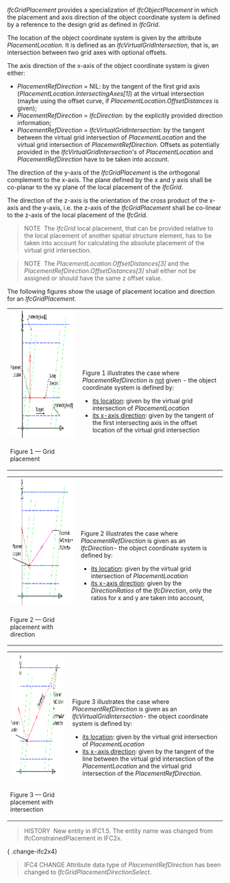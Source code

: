 ﻿_IfcGridPlacement_ provides a specialization of _IfcObjectPlacement_ in which the placement and axis direction of the object coordinate system is defined by a reference to the design grid as defined in _IfcGrid_.

The location of the object coordinate system is given by the attribute _PlacementLocation_. It is defined as an _IfcVirtualGridIntersection_, that is, an intersection between two grid axes with optional offsets.

The axis direction of the x-axis of the object coordinate system is given either:

* _PlacementRefDirection_ = NIL: by the tangent of the first grid axis (_PlacementLocation.IntersectingAxes[1]_) at the virtual intersection (maybe using the offset curve, if _PlacementLocation.OffsetDistances_ is given);
* _PlacementRefDirection_ = _IfcDirection_: by the explicitly provided direction information;
* _PlacementRefDirection_ = _IfcVirtualGridIntersection_: by the tangent between the virtual grid intersection of _PlacementLocation_ and the virtual grid intersection of _PlacementRefDirection_. Offsets as potentially provided in the _IfcVirtualGridIntersection_'s of _PlacementLocation_ and _PlacementRefDirection_ have to be taken into account.

The direction of the y-axis of the _IfcGridPlacement_ is the orthogonal complement to the x-axis. The plane defined by the x and y axis shall be co-planar to the xy plane of the local placement of the _IfcGrid_.

The direction of the z-axis is the orientation of the cross product of the x-axis and the y-axis, i.e. the z-axis of the _IfcGridPlacement_ shall be co-linear to the z-axis of the local placement of the _IfcGrid_.

> NOTE&nbsp; The _IfcGrid_ local placement, that can be provided relative to the local placement of another spatial structure element, has to be taken into account for calculating the absolute placement of the virtual grid intersection.

> NOTE&nbsp; The _PlacementLocation.OffsetDistances[3]_ and the _PlacementRefDirection.OffsetDistances[3]_ shall either not be assigned or should have the same z offset value.

The following figures show the usage of placement location and direction for an _IfcGridPlacement_.

<table cellpadding="2" cellspacing="2" summary="Geometry use definition">
<tr><td align="left" valign="top"><img src="../../../../../../figures/ifcgridplacement-layout1.png" alt="without ref direction" border="0" height="300" width="400"></td>
<td style="vertical-align:bottom">
<p>Figure 1 illustrates the case where <em>PlacementRefDirection</em> is <u>not</u> given - the object coordinate system is defined by:</p>
<ul>
<li><u>its location</u>: given by the virtual grid intersection of <em>PlacementLocation</em></li>
<li><u>its x-axis direction</u>: given by the tangent of the first intersecting axis in the offset location of the virtual grid intersection</li>
</ul>
</td>
</tr>
<tr><td><p class="figure">Figure 1 &mdash; Grid placement</p></td>
<td>&nbsp;</td>
</tr>
</table>

<table cellpadding="2" cellspacing="2" summary="Geometry use definition">
<tr>
<td align="left" valign="top"><img src="../../../../../../figures/ifcgridplacement-layout3.png" alt="with ref direction" border="0" height="300" width="400"></td>
<td style="vertical-align:bottom">
<p>Figure 2 illustrates the case where <em>PlacementRefDirection</em> is given as an <em>IfcDirection</em>- the object coordinate system is defined by:
<ul>
<li><u>its location</u>: given by the virtual grid intersection of <em>PlacementLocation</em></li>
<li><u>its x-axis direction</u>: given by the <em>DirectionRatios</em> of the <em>IfcDirection</em>, only the ratios for x and y are taken into account,</li>
</ul>
</td>
</tr>
<tr><td><p class="figure">Figure 2 &mdash; Grid placement with direction</p></td>
<td>&nbsp;</td>
</tr>
</table>

<table cellpadding="2" cellspacing="2" summary="Geometry use definition">
<tr><td align="left" valign="top"><img src="../../../../../../figures/ifcgridplacement-layout2.png" alt="with ref direction" border="0" height="300" width="400"></td>
<td style="vertical-align:bottom">
<p>Figure 3 illustrates the case where <em>PlacementRefDirection</em> is given as an <em>IfcVirtualGridIntersection</em>- the object coordinate system is defined by:
<ul>
<li><u>its location</u>: given by the virtual grid intersection of <em>PlacementLocation</em></li>
<li><u>its x-axis direction</u>: given by the tangent of the line between the virtual grid intersection of the <em>PlacementLocation</em> and the virtual grid intersection of the <em>PlacementRefDirection</em>.</li>
</ul>
</td>
</tr>
<tr><td><p class="figure">Figure 3 &mdash; Grid placement with intersection</p></td>
<td>&nbsp;</td>
</tr>
</table>

> HISTORY  New entity in IFC1.5. The entity name was changed from IfcConstrainedPlacement in IFC2x.

{ .change-ifc2x4}
> IFC4 CHANGE Attribute data type of _PlacementRefDirection_ has been changed to _IfcGridPlacementDirectionSelect_.